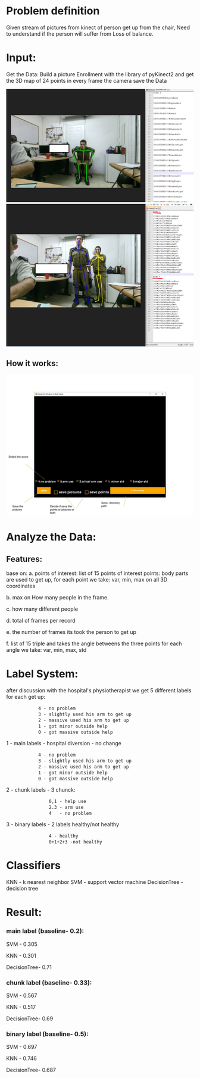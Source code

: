 # Problem definition 
Given stream of pictures from kinect of person get up from the chair,
Need to understand if the person will suffer from Loss of balance.

# Input:
Get the Data:
Build a picture Enrollment with the library of pyKinect2 and get the 3D map of 24 points in every frame
the camera save the Data

![alt text](https://github.com/liorc2121/GetUp/blob/master/Pictures/DataPic1.png)
![alt text](https://github.com/liorc2121/GetUp/blob/master/Pictures/DataPic2.png)

## How it works:

![alt text](https://github.com/liorc2121/GetUp/blob/master/Pictures/Report%20-%20GetUp.jpg)




# Analyze the Data:
## Features:
base on:
a. points of interest: list of 15 points of interest points: body parts are used to get up, for each point we take: var, min, max on all 3D coordinates

b. max on How many people in the frame.

c. how many different people 

d. total of frames per record

e. the number of frames its took the person to get up

f. list of 15 triple and takes the angle betweens the three points for each angle we take: var, min, max, std

  


# Label System:

after discussion with the hospital's physiotherapist we get 5 different labels for each get up:

				4 - no problem
				3 - slightly used his arm to get up
				2 - massive used his arm to get up
				1 - got minor outside help
				0 - got massive outside help

1 - main labels - hospital diversion - no change
				
				4 - no problem
				3 - slightly used his arm to get up
				2 - massive used his arm to get up
				1 - got minor outside help
				0 - got massive outside help

2 - chunk labels -  3 chunck:
	            
			        0,1 - help use
			    	2.3 - arm use		    
		    		4   - no problem
		    
3 - binary labels - 2 labels healthy/not healthy
		    
		    		4 - healthy
			        0+1+2+3 -not healthy

# Classifiers
KNN - k nearest neighbor
SVM - support vector machine
DecisionTree - decision tree

# Result:

### main label (baseline- 0.2):

SVM - 0.305

KNN - 0.301

DecisionTree- 0.71  

### chunk label (baseline- 0.33):

SVM - 0.567

KNN - 0.517

DecisionTree- 0.69

### binary label (baseline- 0.5):

SVM - 0.697

KNN - 0.746

DecisionTree- 0.687
